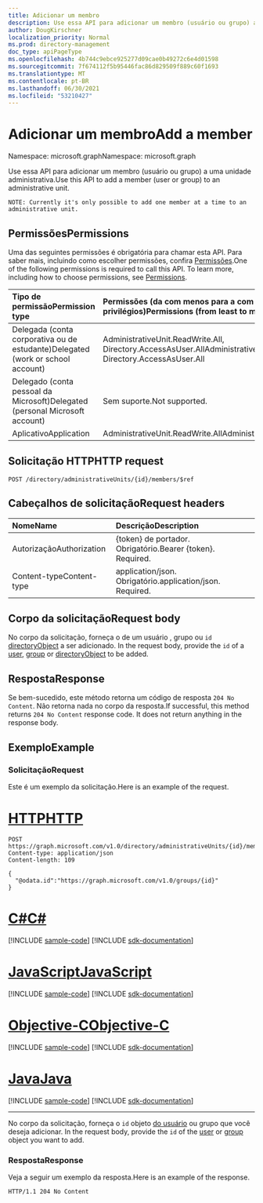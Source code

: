 ```yaml
---
title: Adicionar um membro
description: Use essa API para adicionar um membro (usuário ou grupo) a uma unidade administrativa.
author: DougKirschner
localization_priority: Normal
ms.prod: directory-management
doc_type: apiPageType
ms.openlocfilehash: 4b744c9ebce925277d09cae0b49272c6e4d01598
ms.sourcegitcommit: 7f674112f5b95446fac86d829509f889c60f1693
ms.translationtype: MT
ms.contentlocale: pt-BR
ms.lasthandoff: 06/30/2021
ms.locfileid: "53210427"
---
```

# <a name="add-a-member"></a><span data-ttu-id="0d044-103">Adicionar um membro</span><span class="sxs-lookup"><span data-stu-id="0d044-103">Add a member</span></span>

<span data-ttu-id="0d044-104">Namespace: microsoft.graph</span><span class="sxs-lookup"><span data-stu-id="0d044-104">Namespace: microsoft.graph</span></span>

<span data-ttu-id="0d044-105">Use essa API para adicionar um membro (usuário ou grupo) a uma unidade administrativa.</span><span class="sxs-lookup"><span data-stu-id="0d044-105">Use this API to add a member (user or group) to an administrative unit.</span></span>

`NOTE: Currently it's only possible to add one member at a time to an administrative unit.`

## <a name="permissions"></a><span data-ttu-id="0d044-106">Permissões</span><span class="sxs-lookup"><span data-stu-id="0d044-106">Permissions</span></span>
<span data-ttu-id="0d044-p101">Uma das seguintes permissões é obrigatória para chamar esta API. Para saber mais, incluindo como escolher permissões, confira [Permissões](/graph/permissions-reference).</span><span class="sxs-lookup"><span data-stu-id="0d044-p101">One of the following permissions is required to call this API. To learn more, including how to choose permissions, see [Permissions](/graph/permissions-reference).</span></span>


|<span data-ttu-id="0d044-109">Tipo de permissão</span><span class="sxs-lookup"><span data-stu-id="0d044-109">Permission type</span></span>      | <span data-ttu-id="0d044-110">Permissões (da com menos para a com mais privilégios)</span><span class="sxs-lookup"><span data-stu-id="0d044-110">Permissions (from least to most privileged)</span></span>              |
|:--------------------|:---------------------------------------------------------|
|<span data-ttu-id="0d044-111">Delegada (conta corporativa ou de estudante)</span><span class="sxs-lookup"><span data-stu-id="0d044-111">Delegated (work or school account)</span></span> | <span data-ttu-id="0d044-112">AdministrativeUnit.ReadWrite.All, Directory.AccessAsUser.All</span><span class="sxs-lookup"><span data-stu-id="0d044-112">AdministrativeUnit.ReadWrite.All, Directory.AccessAsUser.All</span></span>    |
|<span data-ttu-id="0d044-113">Delegado (conta pessoal da Microsoft)</span><span class="sxs-lookup"><span data-stu-id="0d044-113">Delegated (personal Microsoft account)</span></span> | <span data-ttu-id="0d044-114">Sem suporte.</span><span class="sxs-lookup"><span data-stu-id="0d044-114">Not supported.</span></span>    |
|<span data-ttu-id="0d044-115">Aplicativo</span><span class="sxs-lookup"><span data-stu-id="0d044-115">Application</span></span> | <span data-ttu-id="0d044-116">AdministrativeUnit.ReadWrite.All</span><span class="sxs-lookup"><span data-stu-id="0d044-116">AdministrativeUnit.ReadWrite.All</span></span> |

## <a name="http-request"></a><span data-ttu-id="0d044-117">Solicitação HTTP</span><span class="sxs-lookup"><span data-stu-id="0d044-117">HTTP request</span></span>
<!-- { "blockType": "ignored" } -->
```http
POST /directory/administrativeUnits/{id}/members/$ref
```
## <a name="request-headers"></a><span data-ttu-id="0d044-118">Cabeçalhos de solicitação</span><span class="sxs-lookup"><span data-stu-id="0d044-118">Request headers</span></span>
| <span data-ttu-id="0d044-119">Nome</span><span class="sxs-lookup"><span data-stu-id="0d044-119">Name</span></span>      |<span data-ttu-id="0d044-120">Descrição</span><span class="sxs-lookup"><span data-stu-id="0d044-120">Description</span></span>|
|:----------|:----------|
| <span data-ttu-id="0d044-121">Autorização</span><span class="sxs-lookup"><span data-stu-id="0d044-121">Authorization</span></span>  | <span data-ttu-id="0d044-p102">{token} de portador. Obrigatório.</span><span class="sxs-lookup"><span data-stu-id="0d044-p102">Bearer {token}. Required.</span></span> |
| <span data-ttu-id="0d044-124">Content-type</span><span class="sxs-lookup"><span data-stu-id="0d044-124">Content-type</span></span> | <span data-ttu-id="0d044-p103">application/json. Obrigatório.</span><span class="sxs-lookup"><span data-stu-id="0d044-p103">application/json. Required.</span></span> |

## <a name="request-body"></a><span data-ttu-id="0d044-127">Corpo da solicitação</span><span class="sxs-lookup"><span data-stu-id="0d044-127">Request body</span></span>
<span data-ttu-id="0d044-128">No corpo da solicitação, forneça o de um usuário , grupo ou `id` [directoryObject](../resources/directoryobject.md) a ser adicionado. [](../resources/user.md) [](../resources/group.md)</span><span class="sxs-lookup"><span data-stu-id="0d044-128">In the request body, provide the `id` of a [user](../resources/user.md),  [group](../resources/group.md) or [directoryObject](../resources/directoryobject.md) to be added.</span></span>

## <a name="response"></a><span data-ttu-id="0d044-129">Resposta</span><span class="sxs-lookup"><span data-stu-id="0d044-129">Response</span></span>

<span data-ttu-id="0d044-p104">Se bem-sucedido, este método retorna um código de resposta `204 No Content`. Não retorna nada no corpo da resposta.</span><span class="sxs-lookup"><span data-stu-id="0d044-p104">If successful, this method returns `204 No Content` response code. It does not return anything in the response body.</span></span>

## <a name="example"></a><span data-ttu-id="0d044-132">Exemplo</span><span class="sxs-lookup"><span data-stu-id="0d044-132">Example</span></span>
### <a name="request"></a><span data-ttu-id="0d044-133">Solicitação</span><span class="sxs-lookup"><span data-stu-id="0d044-133">Request</span></span>
<span data-ttu-id="0d044-134">Este é um exemplo da solicitação.</span><span class="sxs-lookup"><span data-stu-id="0d044-134">Here is an example of the request.</span></span>


# <a name="http"></a>[<span data-ttu-id="0d044-135">HTTP</span><span class="sxs-lookup"><span data-stu-id="0d044-135">HTTP</span></span>](#tab/http)
<!-- {
  "blockType": "request",
  "name": "post_administrativeUnits_members"
} -->
```http
POST https://graph.microsoft.com/v1.0/directory/administrativeUnits/{id}/members/$ref
Content-type: application/json
Content-length: 109

{
  "@odata.id":"https://graph.microsoft.com/v1.0/groups/{id}"
}

```
# <a name="c"></a>[<span data-ttu-id="0d044-136">C#</span><span class="sxs-lookup"><span data-stu-id="0d044-136">C#</span></span>](#tab/csharp)
[!INCLUDE [sample-code](../includes/snippets/csharp/post-administrativeunits-members-csharp-snippets.md)]
[!INCLUDE [sdk-documentation](../includes/snippets/snippets-sdk-documentation-link.md)]

# <a name="javascript"></a>[<span data-ttu-id="0d044-137">JavaScript</span><span class="sxs-lookup"><span data-stu-id="0d044-137">JavaScript</span></span>](#tab/javascript)
[!INCLUDE [sample-code](../includes/snippets/javascript/post-administrativeunits-members-javascript-snippets.md)]
[!INCLUDE [sdk-documentation](../includes/snippets/snippets-sdk-documentation-link.md)]

# <a name="objective-c"></a>[<span data-ttu-id="0d044-138">Objective-C</span><span class="sxs-lookup"><span data-stu-id="0d044-138">Objective-C</span></span>](#tab/objc)
[!INCLUDE [sample-code](../includes/snippets/objc/post-administrativeunits-members-objc-snippets.md)]
[!INCLUDE [sdk-documentation](../includes/snippets/snippets-sdk-documentation-link.md)]

# <a name="java"></a>[<span data-ttu-id="0d044-139">Java</span><span class="sxs-lookup"><span data-stu-id="0d044-139">Java</span></span>](#tab/java)
[!INCLUDE [sample-code](../includes/snippets/java/post-administrativeunits-members-java-snippets.md)]
[!INCLUDE [sdk-documentation](../includes/snippets/snippets-sdk-documentation-link.md)]

---

<span data-ttu-id="0d044-140">No corpo da solicitação, forneça o `id` objeto [do usuário](../resources/user.md) ou grupo que você deseja adicionar. [](../resources/group.md)</span><span class="sxs-lookup"><span data-stu-id="0d044-140">In the request body, provide the `id` of the [user](../resources/user.md) or [group](../resources/group.md) object you want to add.</span></span>

### <a name="response"></a><span data-ttu-id="0d044-141">Resposta</span><span class="sxs-lookup"><span data-stu-id="0d044-141">Response</span></span>
<span data-ttu-id="0d044-142">Veja a seguir um exemplo da resposta.</span><span class="sxs-lookup"><span data-stu-id="0d044-142">Here is an example of the response.</span></span>

<!-- {
  "blockType": "response",
  "truncated": true
} -->
```http
HTTP/1.1 204 No Content
```
